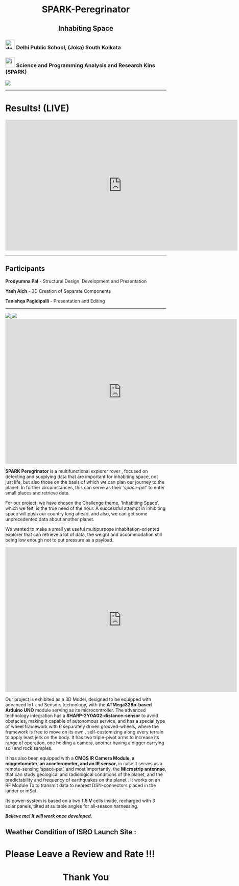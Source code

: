 <h1 style="text-align:center;">SPARK-Peregrinator</h1>

<h2 style="text-align:center;">Inhabiting Space</h2>

### <img src="https://dpsjoka.com/wp-content/uploads/2019/12/dps-society-1.jpg" alt="dps" width="30"> Delhi Public School, (Joka) South Kolkata

### <img src="https://raw.githubusercontent.com/SparkScratch-P/Home/main/favicon.ico" alt="ico" width="30"> Science and Programming Analysis and Research Kins (SPARK)

![](https://img.shields.io/badge/license-Attribution%20ShareAlike%203.0-green.svg)


---

# Results!  (LIVE)

<iframe width="727" height="409" src="https://www.youtube.com/embed/gMJbEN4JZHw" title="YouTube video player" frameborder="0" allow="accelerometer; autoplay; clipboard-write; encrypted-media; gyroscope; picture-in-picture" allowfullscreen></iframe>

---

## Participants

**Prodyumna Pal** - Structural Design, Development and Presentation

**Yash Aich** - 3D Creation of Separate Components

**Tanishqa Pagidipalli** - Presentation and Editing

---


 <a href="https://in.pinterest.com/pin/918382548983820089/">
         <img src="https://img.shields.io/badge/Pinterest-%23E60023.svg?&style=for-the-badge&logo=Pinterest&logoColor=white" />
      </a>
      
      
 <a href="https://sparkscratch-p.github.io/">
         <img src="https://img.shields.io/badge/SparkScratch-P-181717?style=for-the-badge&logo=GitHub&logoColor=white" />
      </a>
      
      
<iframe width="725" height="453" src="https://www.youtube.com/embed/3ZrtOo7Gt3s" title="YouTube video player" frameborder="0" allow="accelerometer; autoplay; clipboard-write; encrypted-media; gyroscope; picture-in-picture" allowfullscreen></iframe>


<script src="https://apis.google.com/js/platform.js"></script>

<div class="g-ytsubscribe" data-channelid="UCRQG8hydUuuMFdOzRf8NIUw" data-layout="full" data-theme="dark" data-count="default"></div>

**SPARK Peregrinator** is a multifunctional explorer rover , focused on detecting and supplying data that are important for inhabiting space, not just life, but also those on the basis of which we can plan our journey to the planet. In further circumstances, this can serve as their _‘space-pet’_ to enter small places and retrieve data.



For our project, we have chosen the Challenge theme, ‘Inhabiting Space’, which we felt, is the true need of the hour. A successful attempt in inhibiting space will push our country long ahead, and also, we can get some unprecedented data about another planet.

We wanted to make a small yet useful multipurpose inhabitation-oriented explorer that can retrieve a lot of data, the weight and accommodation still being low enough not  to put  pressure as a payload.


<iframe align="center" width="725" height="453" src="https://www.tinkercad.com/embed/6w9dvYGZyTJ?editbtn=1" frameborder="0" marginwidth="0" marginheight="0" scrolling="no"></iframe>


Our project is exhibited as a 3D Model, designed to be equipped with advanced IoT and Sensors technology, with the **ATMega328p-based  Arduino UNO** module serving as its microcontroller.
The advanced technology integration has a **SHARP-2Y0A02-distance-sensor** to avoid obstacles, making it capable of autonomous service, and has a special type of wheel framework with 6 separately driven grooved-wheels, where the framework is free to move on its own , self-customizing along every terrain to apply least jerk on the body. It has two triple-pivot arms to increase its range of operation, one holding a camera, another having a digger carrying soil and rock samples.

It has also been equipped with a **CMOS IR Camera Module, a magnetometer, an accelerometer, and an IR sensor**, in case it serves as a remote-sensing ‘space-pet’, and most importantly, the **Microstrip antennae**, that can study geological and radiological conditions of the planet, and the predictability and frequency of earthquakes on the planet . It works on an RF Module Tx to transmit data to nearest DSN-connectors placed in the lander or mSat.

Its power-system is based on a two **1.5 V** cells inside, recharged with 3 solar panels, tilted at suitable angles for all-season harnessing.

***Believe me! It will work once developed.***            

## Weather Condition of ISRO Launch Site :

<div class="powr-weather" id="5a11e10f_1639973224"></div><script src="https://www.powr.io/powr.js?platform=html"></script>

<!-- ShareThis BEGIN --><div class="sharethis-inline-share-buttons"></div><!-- ShareThis END -->

# Please Leave a Review and Rate !!!

<div class="powr-scroll-to-top" id="16c65f57_1639839394"></div><script src="https://www.powr.io/powr.js?platform=html"></script>

<div class="powr-reviews" id="25b5af14_1639799438"></div><script src="https://www.powr.io/powr.js?platform=html"></script>

<h1 style="text-align:center;">Thank You</h1>


